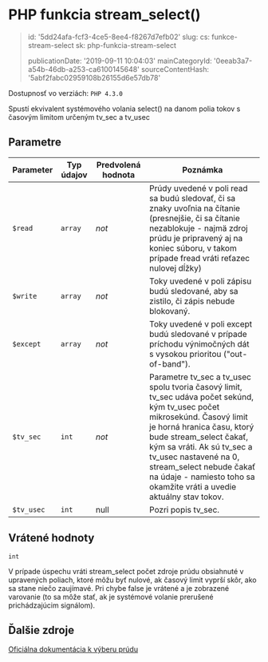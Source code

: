 PHP funkcia stream_select()
===========================

> id: '5dd24afa-fcf3-4ce5-8ee4-f8267d7efb02'
> slug:
> 	cs: funkce-stream-select
> 	sk: php-funkcia-stream-select
> 
> publicationDate: '2019-09-11 10:04:03'
> mainCategoryId: '0eeab3a7-a54b-46db-a253-ca6100145648'
> sourceContentHash: '5abf2fabc02959108b26155d6e57db78'

Dostupnosť vo verziách: `PHP 4.3.0`

Spustí ekvivalent systémového volania select() na danom
polia tokov s časovým limitom určeným tv_sec a tv_usec


Parametre
--------------

| Parameter | Typ údajov | Predvolená hodnota | Poznámka |
|-----|-----|-----|-----|
| `$read` | `array` | *not* | Prúdy uvedené v poli read sa budú sledovať, či sa znaky uvoľnia na čítanie (presnejšie, či sa čítanie nezablokuje - najmä zdroj prúdu je pripravený aj na koniec súboru, v takom prípade fread vráti reťazec nulovej dĺžky) |
| `$write` | `array` | *not* | Toky uvedené v poli zápisu budú sledované, aby sa zistilo, či zápis nebude blokovaný. |
| `$except` | `array` | *not* | Toky uvedené v poli except budú sledované v prípade príchodu výnimočných dát s vysokou prioritou ("out-of-band"). |
| `$tv_sec` | `int` | *not* | Parametre tv_sec a tv_usec spolu tvoria časový limit, tv_sec udáva počet sekúnd, kým tv_usec počet mikrosekúnd. Časový limit je horná hranica času, ktorý bude stream_select čakať, kým sa vráti. Ak sú tv_sec a tv_usec nastavené na 0, stream_select nebude čakať na údaje - namiesto toho sa okamžite vráti a uvedie aktuálny stav tokov.
| `$tv_usec` | `int` | null | Pozri popis tv_sec. |


Vrátené hodnoty
----------------

`int`

V prípade úspechu vráti stream_select počet
zdroje prúdu obsiahnuté v upravených poliach, ktoré môžu byť nulové, ak
časový limit vyprší skôr, ako sa stane niečo zaujímavé. Pri chybe false
je vrátené a je zobrazené varovanie (to sa môže stať, ak je systémové volanie
prerušené prichádzajúcim signálom).

Ďalšie zdroje
------------

[Oficiálna dokumentácia k výberu prúdu](https://www.php.net/manual/en/function.stream-select.php)
